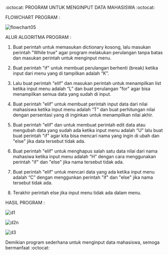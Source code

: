 :octocat: PROGRAM UNTUK MENGINPUT DATA MAHASISWA :octocat:

FLOWCHART PROGRAM :

![flowchart05](https://user-images.githubusercontent.com/57025775/70371165-4d8df780-1902-11ea-8ca9-cf27741048bb.jpg)

ALUR ALGORITMA PROGRAM :

1. Buat perintah untuk memasukan dictionary kosong, lalu masukan perintah "While true" agar program melakukan perulangan tanpa batas dan masukan perintah untuk menginput menu. 

2. Buat perintah "if" untuk membuat perulangan berhenti (break) ketika input dari menu yang di tampilkan adalah “K”.

3. Lalu buat perintah "elif" dan masukan perintah untuk menampilkan list ketika input menu adalah “L” dan buat perulangan "for" agar bisa menampilkan semua data yang sudah di input. 

4. Buat perintah "elif" untuk membuat perintah input data dari nilai mahasiswa ketika input menu adalah “T” dan buat perhitungan nilai dengan persentasi yang di inginkan untuk menampilkan nilai akhir. 

5. Buat perintah "elif" dan untuk membuat perintah edit data atau mengubah data yang sudah ada ketika input menu adalah “U” lalu buat buat perintah "if" agar kita bisa mencari nama yang ingin di ubah dan "else" jika data tersebut tidak ada. 

6. Buat perintah "elif" untuk menghapus salah satu data nilai dari nama mahasiwa ketika input menu adalah “H” dengan cara menggunakan perintah "if" dan "else" jika nama tersebut tidak ada.

7. Buat perintah "elif" untuk mencari data yang ada ketika input menu adalah “C” dengan menggunkan perintah "if" dan "else" jika nama tersebut tidak ada.

8. Terakhir perintah else jika input menu tidak ada dalam menu.

HASIL PROGRAM :

![d1](https://user-images.githubusercontent.com/57025775/70374672-bf2c6c80-1927-11ea-8f39-52404cc5c7eb.jpg)

![d2n](https://user-images.githubusercontent.com/57025775/70374682-d53a2d00-1927-11ea-9dd6-ef8be342ab77.jpg)

![d3](https://user-images.githubusercontent.com/57025775/70374683-dec39500-1927-11ea-92c6-145475310fe4.jpg)



Demikian program sederhana untuk menginput data mahasiswa, semoga bermanfaat :octocat:

